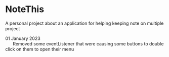 # NoteThis
A personal project about an application for helping keeping note on multiple project


01 January 2023<br />
&nbsp;&nbsp;&nbsp;&nbsp;&nbsp;&nbsp;Removed some eventListener that were causing some buttons to double click on them to open their menu